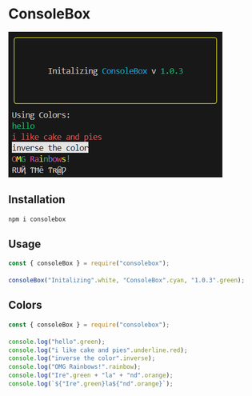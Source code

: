 # ConsoleBox

![Screenshots](https://raw.githubusercontent.com/LordRampantHump/consolebox/master/img/consolebox.png)

## Installation

```bash
npm i consolebox
```

## Usage

```js
const { consoleBox } = require("consolebox");

consoleBox("Initalizing".white, "ConsoleBox".cyan, "1.0.3".green);
```

## Colors

```js
const { consoleBox } = require("consolebox");

console.log("hello".green);
console.log("i like cake and pies".underline.red);
console.log("inverse the color".inverse);
console.log("OMG Rainbows!".rainbow);
console.log("Ire".green + "la" + "nd".orange);
console.log(`${"Ire".green}la${"nd".orange}`);
```
